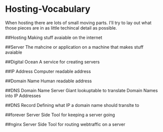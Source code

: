 # Hosting-Vocabulary

When hosting there are lots of small moving parts.  I'll try to lay out what those pieces are in as little techincal detail as possible.

##Hosting
Making stuff avaiable on the internet

##Server
The mahcine or application on a machine that makes stuff avaiable

##Digital Ocean
A service for creating servers

##IP Address
Computer readable address

##Domain Name
Human readable address

##DNS Domain Name Server
Giant lookuptable to translate Domain Names into IP Addresses

##DNS Record
Defining what IP a domain name should translte to

##forever
Server Side Tool for keeping a server going

##nginx
Server Side Tool for routing webtraffic on a server
